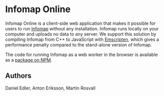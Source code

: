 # Infomap Online

Infomap Online is a client-side web application that makes it possible
for users to run [Infomap](//github.com/mapequation/infomap) without any
installation. Infomap runs locally on your computer and uploads no data
to any server. We support this solution by compiling Infomap from C++
to JavaScript with [Emscripten](//emscripten.org/),
which gives a performance penalty compared to the stand-alone version of Infomap.

The code for running Infomap as a web worker in the browser is available as a
[package on NPM](//www.npmjs.com/package/@mapequation/infomap).

## Authors

Daniel Edler, Anton Eriksson, Martin Rosvall
